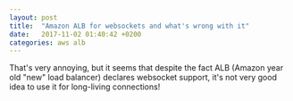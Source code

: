 ```yaml
---
layout: post
title:  "Amazon ALB for websockets and what's wrong with it"
date:   2017-11-02 01:40:42 +0200
categories: aws alb
---
```


That's very annoying, but it seems that despite the fact ALB (Amazon year old "new" load balancer) declares websocket support, it's not very good idea to use it for long-living connections!






